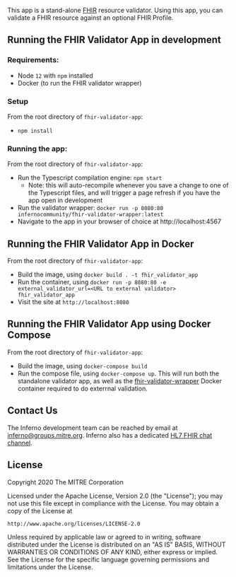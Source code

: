 This app is a stand-alone [FHIR](http://fhir.hl7.org/) resource validator. Using this app, you can validate a FHIR resource against an optional FHIR Profile.

## Running the FHIR Validator App in development
### Requirements:
* Node `12` with `npm` installed
* Docker (to run the FHIR validator wrapper)

### Setup
From the root directory of `fhir-validator-app`:
* `npm install`

### Running the app:
From the root directory of `fhir-validator-app`:
* Run the Typescript compilation engine: `npm start`
  * Note: this will auto-recompile whenever you save a change to one of the Typescript files, and will trigger a page refresh if you have the app open in development
* Run the validator wrapper: `docker run -p 8080:80 infernocommunity/fhir-validator-wrapper:latest`
* Navigate to the app in your browser of choice at http://localhost:4567

## Running the FHIR Validator App in Docker
From the root directory of `fhir-validator-app`:
* Build the image, using `docker build . -t fhir_validator_app`
* Run the container, using `docker run -p 8080:80 -e external_validator_url=<URL to external validator> fhir_validator_app`
* Visit the site at `http://localhost:8080`

## Running the FHIR Validator App using Docker Compose
From the root directory of `fhir-validator-app`:
* Build the image, using `docker-compose build`
* Run the compose file, using `docker-compose up`. This will run both the standalone validator app, as well as the [fhir-validator-wrapper](https://github.com/inferno-community/fhir-validator-wrapper) Docker container required to do exterrnal validation.

## Contact Us
The Inferno development team can be reached by email at
inferno@groups.mitre.org.  Inferno also has a dedicated [HL7 FHIR chat
channel](https://chat.fhir.org/#narrow/stream/153-inferno).

## License

Copyright 2020 The MITRE Corporation

Licensed under the Apache License, Version 2.0 (the "License"); you may not use
this file except in compliance with the License. You may obtain a copy of the
License at
```
http://www.apache.org/licenses/LICENSE-2.0
```
Unless required by applicable law or agreed to in writing, software distributed
under the License is distributed on an "AS IS" BASIS, WITHOUT WARRANTIES OR
CONDITIONS OF ANY KIND, either express or implied. See the License for the
specific language governing permissions and limitations under the License.
